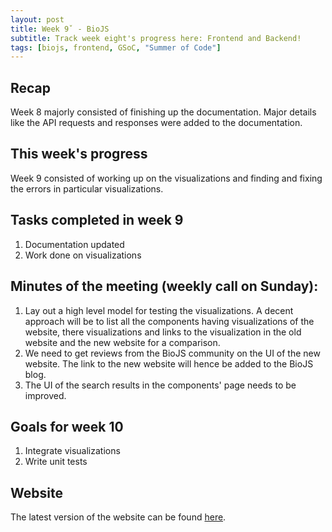 ```yaml
---
layout: post
title: Week 9ˇ - BioJS 
subtitle: Track week eight's progress here: Frontend and Backend!
tags: [biojs, frontend, GSoC, "Summer of Code"]
---
```


## Recap
Week 8 majorly consisted of finishing up the documentation. Major details like the API requests and responses were added to the documentation.
## This week's progress
Week 9 consisted of working up on the visualizations and finding and fixing the errors in particular visualizations.

## Tasks completed in week 9
  1. Documentation updated
  2. Work done on visualizations

## Minutes of the meeting (weekly call on Sunday):
  1. Lay out a high level model for testing the visualizations. A decent approach will be to list all the components having visualizations of the website, there visualizations and links to the visualization in the old website and the new website for a comparison.
  2. We need to get reviews from the BioJS community on the UI of the new website. The link to the new website will hence be added to the BioJS blog.
  3. The UI of the search results in the components' page needs to be improved.

## Goals for week 10
  1. Integrate visualizations
  2. Write unit tests

## Website
The latest version of the website can be found [here](http://139.59.93.32/biojs-frontend/dist/#/).
